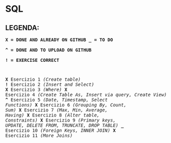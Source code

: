 # SQL

## LEGENDA:

**<pre>X = DONE AND ALREADY ON GITHUB
_ = TO DO              
^ = DONE AND TO UPLOAD ON GITHUB             
! = EXERCISE CORRECT**

**<pre>X**   Esercizio 1     *(Create table)*
**!**   Esercizio 2     *(Insert and Select)*
**X**   Esercizio 3     *(Where)*
**X**   Esercizio 4     *(Create Table As, Insert via query, Create View)*
**^**   Esercizio 5     *(Date, Timestamp, Select Functions)*
**X**   Esercizio 6     *(Grouping By, Count, Sum)*
**X**   Esercizio 7     *(Max, Min, Average, Having)*
**X**   Esercizio 8     *(Alter table, Constraints)*
**X**   Esercizio 9     *(Primary keys, UPDATE, DELETE FROM, TRUNCATE, DROP TABLE)*
**_**   Esercizio 10    *(Foreign Keys, INNER JOIN)*
**X**   Esercizio 11    *(More Joins)*